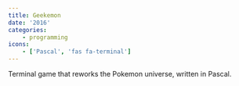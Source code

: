 ```yaml
---
title: Geekemon
date: '2016'
categories:
    - programming
icons:
    - ['Pascal', 'fas fa-terminal']
---
```


Terminal game that reworks the Pokemon universe, written in Pascal.
